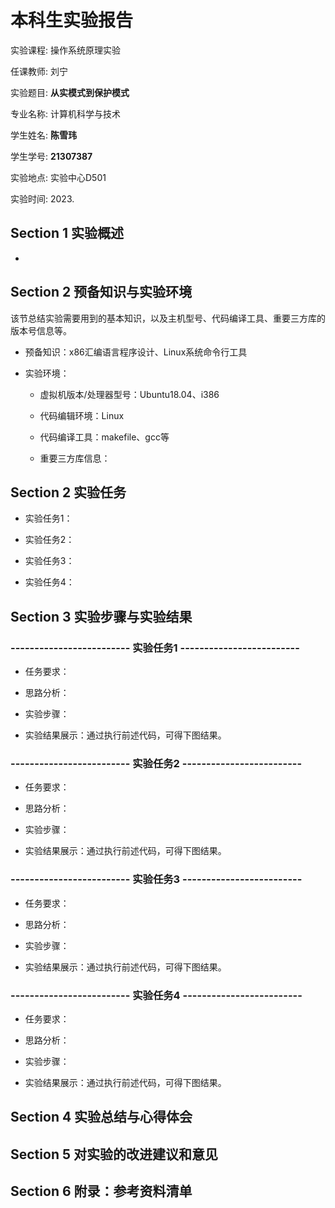 # 本科生实验报告

实验课程: 操作系统原理实验

任课教师: 刘宁

实验题目: **从实模式到保护模式**

专业名称: 计算机科学与技术

学生姓名: **陈雪玮**

学生学号: **21307387**

实验地点: 实验中心D501

实验时间: 2023.

## Section 1 实验概述

- 

## Section 2 预备知识与实验环境

该节总结实验需要用到的基本知识，以及主机型号、代码编译工具、重要三方库的版本号信息等。

- 预备知识：x86汇编语言程序设计、Linux系统命令行工具

- 实验环境：
  
  - 虚拟机版本/处理器型号：Ubuntu18.04、i386
  
  - 代码编辑环境：Linux
  
  - 代码编译工具：makefile、gcc等
  
  - 重要三方库信息：

## Section 2 实验任务

- 实验任务1：

- 实验任务2：

- 实验任务3：

- 实验任务4：

## Section 3 实验步骤与实验结果

### ------------------------- 实验任务1 -------------------------

- 任务要求：

- 思路分析：

- 实验步骤：

- 实验结果展示：通过执行前述代码，可得下图结果。

### ------------------------- 实验任务2 -------------------------

- 任务要求：

- 思路分析：

- 实验步骤：
* 实验结果展示：通过执行前述代码，可得下图结果。

### ------------------------- 实验任务3 -------------------------

- 任务要求：

- 思路分析：

- 实验步骤：

- 实验结果展示：通过执行前述代码，可得下图结果。

### ------------------------- 实验任务4 -------------------------

- 任务要求：

- 思路分析：

- 实验步骤：

- 实验结果展示：通过执行前述代码，可得下图结果。

## Section 4 实验总结与心得体会

## Section 5 对实验的改进建议和意见



## Section 6 附录：参考资料清单
